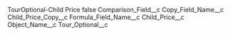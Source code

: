 <?xml version="1.0" encoding="UTF-8"?>
<CustomMetadata xmlns="http://soap.sforce.com/2006/04/metadata" xmlns:xsi="http://www.w3.org/2001/XMLSchema-instance" xmlns:xsd="http://www.w3.org/2001/XMLSchema">
    <label>TourOptional-Child Price</label>
    <protected>false</protected>
    <values>
        <field>Comparison_Field__c</field>
        <value xsi:nil="true"/>
    </values>
    <values>
        <field>Copy_Field_Name__c</field>
        <value xsi:type="xsd:string">Child_Price_Copy__c</value>
    </values>
    <values>
        <field>Formula_Field_Name__c</field>
        <value xsi:type="xsd:string">Child_Price__c</value>
    </values>
    <values>
        <field>Object_Name__c</field>
        <value xsi:type="xsd:string">Tour_Optional__c</value>
    </values>
</CustomMetadata>
